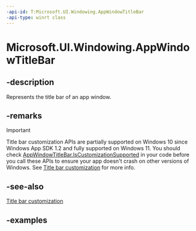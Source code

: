 ```yaml
---
-api-id: T:Microsoft.UI.Windowing.AppWindowTitleBar
-api-type: winrt class
---
```


# Microsoft.UI.Windowing.AppWindowTitleBar

<!--
public sealed class AppWindowTitleBar
-->

## -description

Represents the title bar of an app window.

## -remarks

> [!IMPORTANT]
> Title bar customization APIs are partially supported on Windows 10 since Windows App SDK 1.2 and fully supported on Windows 11. You should check [AppWindowTitleBar.IsCustomizationSupported](/windows/windows-app-sdk/api/winrt/microsoft.ui.windowing.appwindowtitlebar.iscustomizationsupported) in your code before you call these APIs to ensure your app doesn't crash on other versions of Windows. See [Title bar customization](/windows/apps/develop/title-bar?tabs=wasdk) for more info.

## -see-also

[Title bar customization](/windows/apps/develop/title-bar?tabs=wasdk)

## -examples
